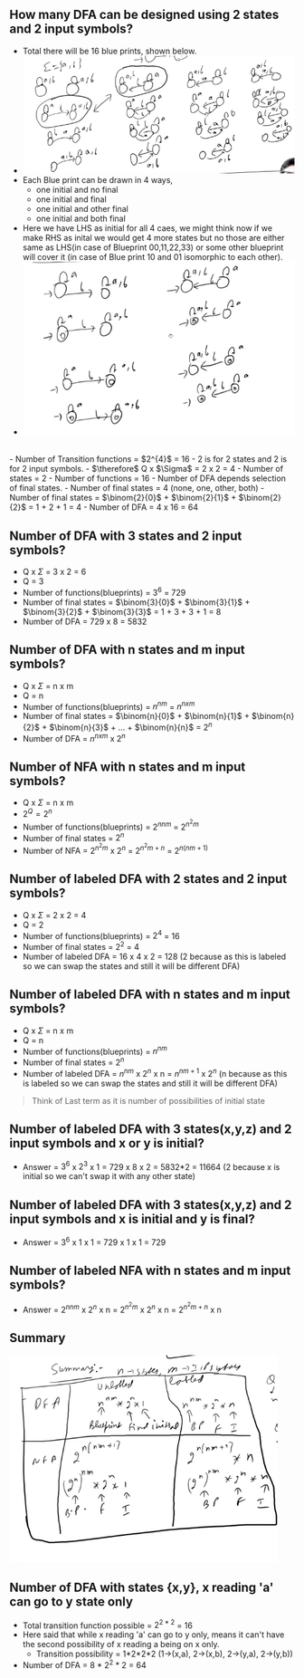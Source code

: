 ## How many DFA can be designed using 2 states and 2 input symbols?
- Total there will be 16 blue prints, shown below.
- ![Blue Prints](image.png)
- Each Blue print can be drawn in 4 ways,
    - one initial and no final
    - one initial and final
    - one initial and other final
    - one initial and both final
- Here we have LHS as initial for all 4 caes, we might think now if we make RHS as inital we would get 4 more states but no those are either same as LHS(in case of Blueprint 00,11,22,33) or some other blueprint will cover it (in case of Blue print 10 and 01 isomorphic to each other).
- ![Isomorphs](image-1.png)
<br/>
- Number of Transition functions = $2^{4}$ = 16
- 2 is for 2 states and 2 is for 2 input symbols.
- $\therefore$ Q x $\Sigma$ = 2 x 2 = 4
- Number of states = 2
- Number of functions = 16
- Number of DFA depends selection of final states.
- Number of final states = 4 (none, one, other, both)
- Number of final states =  $\binom{2}{0}$ + $\binom{2}{1}$ + $\binom{2}{2}$ = 1 + 2 + 1 = 4
- Number of DFA = 4 x 16 = 64

## Number of DFA with 3 states and 2 input symbols?
- Q x $\Sigma$ = 3 x 2 = 6
- Q = 3
- Number of functions(blueprints) = $3^{6}$ = 729
- Number of final states = $\binom{3}{0}$ + $\binom{3}{1}$ + $\binom{3}{2}$ + $\binom{3}{3}$ = 1 + 3 + 3 + 1 = 8
- Number of DFA = 729 x 8 = 5832

## Number of DFA with n states and m input symbols?
- Q x $\Sigma$ = n x m
- Q = n
- Number of functions(blueprints) = $n^{nm}$ = $n^{n x m}$
- Number of final states = $\binom{n}{0}$ + $\binom{n}{1}$ + $\binom{n}{2}$ + $\binom{n}{3}$ + ... + $\binom{n}{n}$ = $2^{n}$
- Number of DFA = $n^{n x m}$ x $2^{n}$

## Number of NFA with n states and m input symbols?
- Q x $\Sigma$ = n x m
- $2^{Q} = 2^{n}$
- Number of functions(blueprints) = ${2^{n}}^{nm}$ = ${2^{n^{2}m}}$
- Number of final states = $2^{n}$
- Number of NFA = ${2^{n^{2}m}}$ x $2^{n}$  = ${2^{n^{2}m + n}}$ = ${2^{n(nm + 1)}}$

## Number of labeled DFA with 2 states and 2 input symbols?
- Q x $\Sigma$ = 2 x 2 = 4
- Q = 2
- Number of functions(blueprints) = $2^{4}$ = 16
- Number of final states = $2^{2}$ = 4
- Number of labeled DFA = 16 x 4 x 2 = 128 (2 because as this is labeled so we can swap the states and still it will be different DFA)

## Number of labeled DFA with n states and m input symbols?
- Q x $\Sigma$ = n x m
- Q = n
- Number of functions(blueprints) = $n^{nm}$
- Number of final states = $2^{n}$
- Number of labeled DFA = $n^{nm}$ x $2^{n}$ x n = $n^{nm + 1}$ x $2^{n}$ (n because as this is labeled so we can swap the states and still it will be different DFA)
> Think of Last term as it is number of possibilities of initial state

## Number of labeled DFA with 3 states(x,y,z) and 2 input symbols and x or y is initial?
- Answer = $3^{6}$ x $2^{3}$ x 1 = 729 x 8 x 2 = 5832*2 = 11664 (2 because x is initial so we can't swap it with any other state)

## Number of labeled DFA with 3 states(x,y,z) and 2 input symbols and x is initial and y is final?
- Answer = $3^{6}$ x 1 x 1 = 729 x 1 x 1 = 729

## Number of labeled NFA with n states and m input symbols?
- Answer = ${2^{n}}^{nm}$ x $2^{n}$ x n = ${2^{n^{2}m}}$ x $2^{n}$ x n = ${2^{n^{2}m + n}}$ x n

## Summary
![Summary](image-2.png)

## Number of DFA with states {x,y}, x reading 'a' can go to y state only
- Total transition function possible = $2^{2*2}$ = 16
- Here said that while x reading 'a' can go to y only, means it can't have the second possibility of x reading a being on x only.
  - Transition possibility = 1\*2\*2\*2 (1->(x,a), 2->(x,b), 2->(y,a), 2->(y,b))
- Number of DFA = 8 * $2^{2}$ * 2 = 64